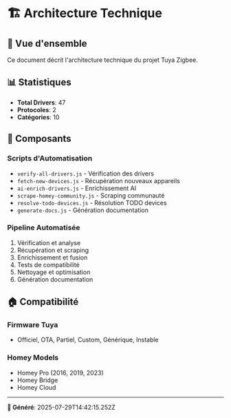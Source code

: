 # 🏗️ **Architecture Technique**

## 🎯 **Vue d'ensemble**

Ce document décrit l'architecture technique du projet Tuya Zigbee.

## 📊 **Statistiques**
- **Total Drivers**: 47
- **Protocoles**: 2
- **Catégories**: 10

## 🔧 **Composants**

### **Scripts d'Automatisation**
- `verify-all-drivers.js` - Vérification des drivers
- `fetch-new-devices.js` - Récupération nouveaux appareils
- `ai-enrich-drivers.js` - Enrichissement AI
- `scrape-homey-community.js` - Scraping communauté
- `resolve-todo-devices.js` - Résolution TODO devices
- `generate-docs.js` - Génération documentation

### **Pipeline Automatisée**
1. Vérification et analyse
2. Récupération et scraping
3. Enrichissement et fusion
4. Tests de compatibilité
5. Nettoyage et optimisation
6. Génération documentation

## 🏠 **Compatibilité**

### **Firmware Tuya**
- Officiel, OTA, Partiel, Custom, Générique, Instable

### **Homey Models**
- Homey Pro (2016, 2019, 2023)
- Homey Bridge
- Homey Cloud

---

**📅 Généré**: 2025-07-29T14:42:15.252Z